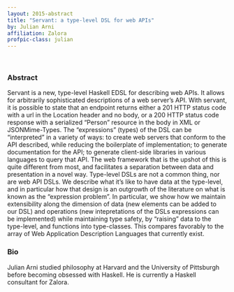 ```yaml
---
layout: 2015-abstract
title: "Servant: a type-level DSL for web APIs"
by: Julian Arni
affiliation: Zalora
profpic-class: julian
---
```


<br>

### Abstract

Servant is a new, type-level Haskell EDSL for describing web APIs. It allows for arbitrarily sophisticated descriptions of a web server’s API. With servant, it is possible to state that an endpoint returns either a 201 HTTP status code with a url in the Location header and no body, or a 200 HTTP status code response with a serialized “Person” resource in the body in XML or JSONMime-Types. The “expressions” (types) of the DSL can be “interpreted” in a variety of ways: to create web servers that conform to the API described, while reducing the boilerplate of implementation; to generate documentation for the API; to generate client-side libraries in various languages to query that API. The web framework that is the upshot of this is quite different from most, and facilitates a separation between data and presentation in a novel way. Type-level DSLs are not a common thing, nor are web API DSLs. We describe what it’s like to have data at the type-level, and in particular how that design is an outgrowth of the literature on what is known as the “expression problem”. In particular, we show how we maintain extensibility along the dimension of data (new elements can be added to our DSL) and operations (new intepretations of the DSLs expressions can be implemented) while maintaining type safety, by “raising” data to the type-level, and functions into type-classes. This compares favorably to the array of Web Application Description Languages that currently exist.

### Bio

Julian Arni studied philosophy at Harvard and the University of Pittsburgh before becoming obsessed with Haskell. He is currently a Haskell consultant for Zalora.
